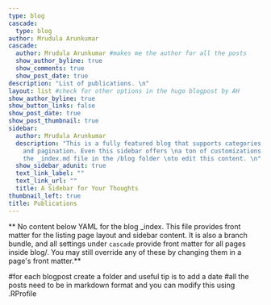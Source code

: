```yaml
---
type: blog
cascade:
  type: blog
author: Mrudula Arunkumar
cascade:
  author: Mrudula Arunkumar #makes me the author for all the posts
  show_author_byline: true
  show_comments: true
  show_post_date: true
description: "List of publications. \n"
layout: list #check for other options in the hugo blogpost by AH
show_author_byline: true
show_button_links: false
show_post_date: true
show_post_thumbnail: true
sidebar:
  author: Mrudula Arunkumar
  description: "This is a fully featured blog that supports categories,\ntags, series,
    and pagination. Even this sidebar offers \na ton of customizations.\n\nCheck out
    the _index.md file in the /blog folder \nto edit this content. \n"
  show_sidebar_adunit: true
  text_link_label: ""
  text_link_url: ""
  title: A Sidebar for Your Thoughts
thumbnail_left: true
title: Publications
---
```


** No content below YAML for the blog _index. This file provides front matter for the listing page layout and sidebar content. It is also a branch bundle, and all settings under `cascade` provide front matter for all pages inside blog/. You may still override any of these by changing them in a page's front matter.**

#for each blogpost create a folder and useful tip is to add a date
#all the posts need to be in markdown format and you can modify this using .RProfile
